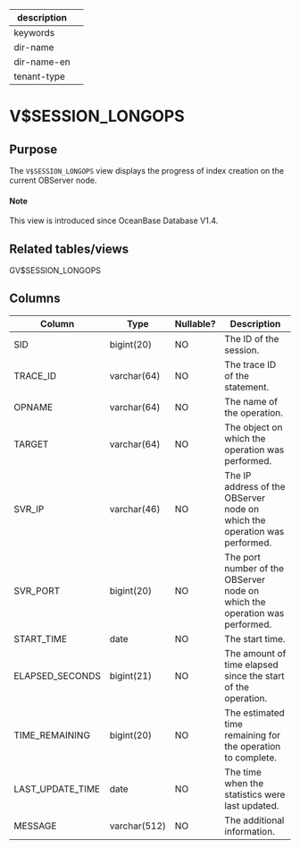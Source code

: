 |description||
|---|---|
|keywords||
|dir-name||
|dir-name-en||
|tenant-type||

# V$SESSION_LONGOPS

## Purpose

The `V$SESSION_LONGOPS` view displays the progress of index creation on the current OBServer node.

<main id="notice" type='explain'>
  <h4>Note</h4>
  <p>This view is introduced since OceanBase Database V1.4. </p>
</main>

## Related tables/views

GV$SESSION_LONGOPS

## Columns

| **Column** | **Type** | **Nullable?** | **Description** |
|------------------|---------------|----------------|-----------|
| SID | bigint(20) | NO | The ID of the session. |
| TRACE_ID | varchar(64) | NO | The trace ID of the statement. |
| OPNAME | varchar(64) | NO | The name of the operation. |
| TARGET | varchar(64) | NO | The object on which the operation was performed. |
| SVR_IP | varchar(46) | NO | The IP address of the OBServer node on which the operation was performed. |
| SVR_PORT | bigint(20) | NO | The port number of the OBServer node on which the operation was performed. |
| START_TIME | date | NO | The start time. |
| ELAPSED_SECONDS | bigint(21) | NO | The amount of time elapsed since the start of the operation. |
| TIME_REMAINING | bigint(20) | NO | The estimated time remaining for the operation to complete. |
| LAST_UPDATE_TIME | date | NO | The time when the statistics were last updated. |
| MESSAGE | varchar(512) | NO | The additional information. |
